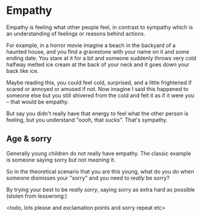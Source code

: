 # Empathy

Empathy is feeling what other people feel, in contrast to sympathy which is an understanding of feelings or reasons behind actions.

For example, in a horror movie imagine a beach in the backyard of a haunted house, and you find a gravestone with your name on it and some ending date. You stare at it for a bit and someone suddenly throws very cold halfway melted ice cream at the back of your neck and it goes down your back like ice.

Maybe reading this, you could feel cold, surprised, and a little frightened if scared or annoyed or amused if not. Now imagine I said this happened to someone else but you still shivered from the cold and felt it as if it were you – that would be empathy.

But say you didn't really have that energy to feel what the other person is feeling, but you understand "oooh, that sucks". That's sympathy.

## Age & sorry

Generally young children do not really have empathy. The classic example is someone saying sorry but not _meaning_ it.

So in the theoretical scenario that you are this young, what do you do when someone  dismisses your "sorry" and you need to _really_ be sorry?

By trying your best to be _really sorry_, saying sorry as extra hard as possible (stolen from lesswrong:)

<todo, lots please and exclamation points and sorry repeat etc>